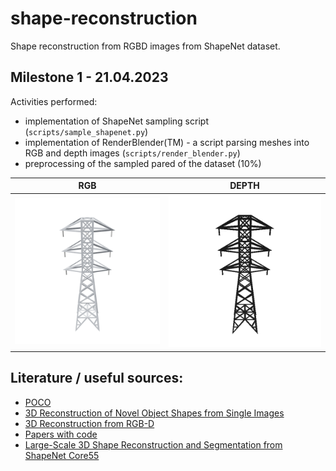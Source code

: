 # shape-reconstruction
Shape reconstruction from RGBD images from ShapeNet dataset.

## Milestone 1 - 21.04.2023
Activities performed:
- implementation of ShapeNet sampling script (`scripts/sample_shapenet.py`)
- implementation of RenderBlender(TM) - a script parsing meshes into RGB and depth images (`scripts/render_blender.py`)
- preprocessing of the sampled pared of the dataset (10%)

| RGB                            | DEPTH                              |
|--------------------------------|------------------------------------|
| ![rgb](static/example_rgb.png) | ![depth](static/example_depth.png) |

## Literature / useful sources:
- [POCO](https://github.com/valeoai/poco)
- [3D Reconstruction of Novel Object Shapes from Single Images](https://github.com/rehg-lab/3dshapegen)
- [3D Reconstruction from RGB-D](https://openaccess.thecvf.com/content_ICCV_2017_workshops/papers/w13/Yang_3D_Object_Reconstruction_ICCV_2017_paper.pdf)
- [Papers with code](https://paperswithcode.com/task/single-view-3d-reconstruction)
- [Large-Scale 3D Shape Reconstruction and Segmentation from ShapeNet Core55](https://arxiv.org/pdf/1710.06104.pdf)
